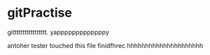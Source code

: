 # gitPractise



gittttttttttttttttt. yapppppppppppppy


antoher tester touched this file
finidfhrec
hhhhhhhhhhhhhhhhhhhhh
